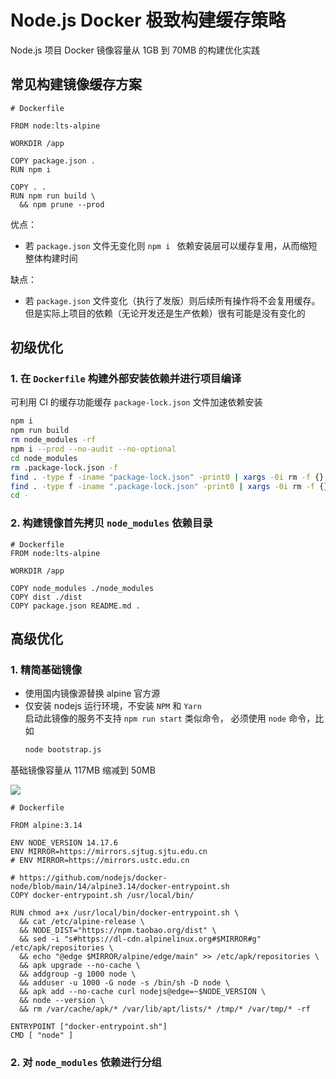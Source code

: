 # Node.js Docker 极致构建缓存策略

Node.js 项目 Docker 镜像容量从 1GB 到 70MB 的构建优化实践

## 常见构建镜像缓存方案

```
# Dockerfile

FROM node:lts-alpine

WORKDIR /app

COPY package.json .
RUN npm i

COPY . .
RUN npm run build \
  && npm prune --prod
```

优点：
- 若 `package.json` 文件无变化则 `npm i ` 依赖安装层可以缓存复用，从而缩短整体构建时间

缺点：
- 若 `package.json` 文件变化（执行了发版）则后续所有操作将不会复用缓存。但是实际上项目的依赖（无论开发还是生产依赖）很有可能是没有变化的


## 初级优化

### 1. 在 `Dockerfile` 构建外部安装依赖并进行项目编译  

可利用 CI 的缓存功能缓存 `package-lock.json` 文件加速依赖安装

```sh
npm i 
npm run build
rm node_modules -rf
npm i --prod --no-audit --no-optional
cd node_modules 
rm .package-lock.json -f
find . -type f -iname "package-lock.json" -print0 | xargs -0i rm -f {}
find . -type f -iname ".package-lock.json" -print0 | xargs -0i rm -f {}
cd -
```

### 2. 构建镜像首先拷贝 `node_modules` 依赖目录

```
# Dockerfile
FROM node:lts-alpine

WORKDIR /app

COPY node_modules ./node_modules
COPY dist ./dist
COPY package.json README.md .
```


## 高级优化

### 1. 精简基础镜像

- 使用国内镜像源替换 alpine 官方源
- 仅安装 nodejs 运行环境，不安装 `NPM` 和 `Yarn`  
  启动此镜像的服务不支持 `npm run start` 类似命令， 必须使用 `node` 命令，比如
  ```sh
  node bootstrap.js
  ```

基础镜像容量从 117MB 缩减到 50MB

![](./image/images-node.png)

```
# Dockerfile

FROM alpine:3.14

ENV NODE_VERSION 14.17.6
ENV MIRROR=https://mirrors.sjtug.sjtu.edu.cn
# ENV MIRROR=https://mirrors.ustc.edu.cn

# https://github.com/nodejs/docker-node/blob/main/14/alpine3.14/docker-entrypoint.sh
COPY docker-entrypoint.sh /usr/local/bin/  

RUN chmod a+x /usr/local/bin/docker-entrypoint.sh \
  && cat /etc/alpine-release \
  && NODE_DIST="https://npm.taobao.org/dist" \
  && sed -i "s#https://dl-cdn.alpinelinux.org#$MIRROR#g" /etc/apk/repositories \
  && echo "@edge $MIRROR/alpine/edge/main" >> /etc/apk/repositories \
  && apk upgrade --no-cache \
  && addgroup -g 1000 node \
  && adduser -u 1000 -G node -s /bin/sh -D node \
  && apk add --no-cache curl nodejs@edge=~$NODE_VERSION \
  && node --version \
  && rm /var/cache/apk/* /var/lib/apt/lists/* /tmp/* /var/tmp/* -rf

ENTRYPOINT ["docker-entrypoint.sh"]
CMD [ "node" ]  
```

### 2. 对 `node_modules` 依赖进行分组

